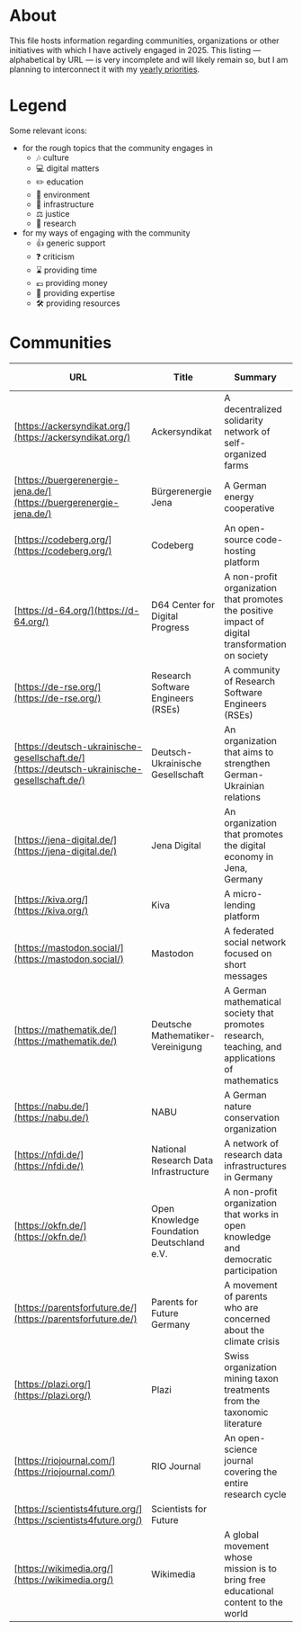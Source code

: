 # About

This file hosts information regarding communities, organizations or other initiatives with which I have actively engaged in 2025. This listing &mdash; alphabetical by URL &mdash; is very incomplete and will likely remain so, but I am planning to interconnect it with my [yearly priorities](../new-year-resolutions). 

# Legend

Some relevant icons:
* for the rough topics that the community engages in
  * 🎶 culture
  * 💻 digital matters
  * ✏️ education
  * 🌱 environment
  * 📡 infrastructure
  * ⚖️ justice
  * 🔬 research
* for my ways of engaging with the community
  * 👍 generic support
  * ❓ criticism
  * ⌛ providing time
  * 💶 providing money
  * 🧠 providing expertise
  * 🛠️ providing resources 

# Communities

| URL | Title | Summary | Activity area | My engagement | Comments |
|---|---|---|---|---|---|
| [https://ackersyndikat.org/](https://ackersyndikat.org/) | Ackersyndikat | A decentralized solidarity network of self-organized farms | 🌱 |  |  | 
| [https://buergerenergie-jena.de/](https://buergerenergie-jena.de/) | Bürgerenergie Jena | A German energy cooperative | 📡🌱 |  |  |
| [https://codeberg.org/](https://codeberg.org/) | Codeberg | An open-source code-hosting platform  | 💻📡 |  |  | 
| [https://d-64.org/](https://d-64.org/) | D64 Center for Digital Progress | A non-profit organization that promotes the positive impact of digital transformation on society | 💻⚖️ |  |  |
| [https://de-rse.org/](https://de-rse.org/) | Research Software Engineers (RSEs) | A community of Research Software Engineers (RSEs) | 🔬 |  |  |
| [https://deutsch-ukrainische-gesellschaft.de/](https://deutsch-ukrainische-gesellschaft.de/) | Deutsch-Ukrainische Gesellschaft | An organization that aims to strengthen German-Ukrainian relations | 🎶🔬⚖️ |  |  |
| [https://jena-digital.de/](https://jena-digital.de/) | Jena Digital | An organization that promotes the digital economy in Jena, Germany | 💻📡 |  |  |
| [https://kiva.org/](https://kiva.org/) | Kiva | A micro-lending platform | ⚖️ |  |  |
| [https://mastodon.social/](https://mastodon.social/) | Mastodon | A federated social network focused on short messages | 📡 |  |  |
| [https://mathematik.de/](https://mathematik.de/) | Deutsche Mathematiker-Vereinigung | A German mathematical society that promotes research, teaching, and applications of mathematics | ✏️ |  |  |
| [https://nabu.de/](https://nabu.de/) | NABU | A German nature conservation organization | 🌱 |  |  |
| [https://nfdi.de/](https://nfdi.de/) | National Research Data Infrastructure | A network of research data infrastructures in Germany | 🔬📡 |  |  |
| [https://okfn.de/](https://okfn.de/) | Open Knowledge Foundation Deutschland e.V. | A non-profit organization that works in open knowledge and democratic participation | 💻⚖️ |  |  |
| [https://parentsforfuture.de/](https://parentsforfuture.de/) | Parents for Future Germany | A movement of parents who are concerned about the climate crisis | 🌱⚖️ |  |  |
| [https://plazi.org/](https://plazi.org/) | Plazi | Swiss organization mining taxon treatments from the taxonomic literature | 💻🌱 |  |  |
| [https://riojournal.com/](https://riojournal.com/) | RIO Journal | An open-science journal covering the entire research cycle | 🔬 |  |  |
| [https://scientists4future.org/](https://scientists4future.org/) | Scientists for Future |  | 🔬🌱 |  |  |
| [https://wikimedia.org/](https://wikimedia.org/) | Wikimedia | A global movement whose mission is to bring free educational content to the world | ✏️💻 |  |  |
